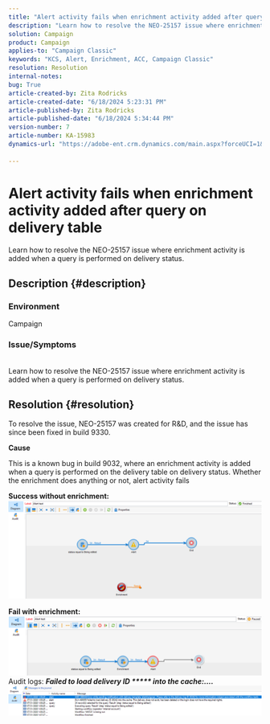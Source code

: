 ```yaml
---
title: "Alert activity fails when enrichment activity added after query on delivery table"
description: "Learn how to resolve the NEO-25157 issue where enrichment activity is added when a query is performed on delivery status."
solution: Campaign
product: Campaign
applies-to: "Campaign Classic"
keywords: "KCS, Alert, Enrichment, ACC, Campaign Classic"
resolution: Resolution
internal-notes: 
bug: True
article-created-by: Zita Rodricks
article-created-date: "6/18/2024 5:23:31 PM"
article-published-by: Zita Rodricks
article-published-date: "6/18/2024 5:34:44 PM"
version-number: 7
article-number: KA-15983
dynamics-url: "https://adobe-ent.crm.dynamics.com/main.aspx?forceUCI=1&pagetype=entityrecord&etn=knowledgearticle&id=b58d197b-972d-ef11-840a-002248084fbb"

---
```

# Alert activity fails when enrichment activity added after query on delivery table


Learn how to resolve the NEO-25157 issue where enrichment activity is added when a query is performed on delivery status.

## Description {#description}


### Environment

Campaign

### Issue/Symptoms
<br>Learn how to resolve the NEO-25157 issue where enrichment activity is added when a query is performed on delivery status.

## Resolution {#resolution}


To resolve the issue, NEO-25157 was created for R&D, and the issue has since been fixed in build 9330.

<b>Cause</b>


This is a known bug in build 9032, where an enrichment activity is added when a query<b> </b>is performed on the delivery table on delivery status. Whether the enrichment does anything or not, alert activity fails

<b>Success without enrichment:</b>
![](assets/ab975c07-d043-ed11-bba2-0022480868ff.png)

<b>Fail with enrichment:</b>
![](assets/ad975c07-d043-ed11-bba2-0022480868ff.png)
Audit logs: <b>*Failed to load delivery ID \*\*\*\*\* into the cache:....</b>*
![](assets/ac975c07-d043-ed11-bba2-0022480868ff.png)
